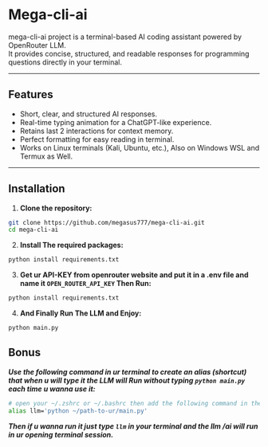 # Mega-cli-ai

mega-cli-ai project is a terminal-based AI coding assistant powered by OpenRouter LLM.  
It provides concise, structured, and readable responses for programming questions directly in your terminal.

---

## Features

- Short, clear, and structured AI responses.
- Real-time typing animation for a ChatGPT-like experience.
- Retains last 2 interactions for context memory.
- Perfect formatting for easy reading in terminal.
- Works on Linux terminals (Kali, Ubuntu, etc.), Also on Windows WSL and Termux as Well.

---

## Installation

1. **Clone the repository:**

```bash
git clone https://github.com/megasus777/mega-cli-ai.git
cd mega-cli-ai
```
2. **Install The required packages:**
```bash
python install requirements.txt
```
3. **Get ur API-KEY from openrouter website and put it in a .env file and name it ``OPEN_ROUTER_API_KEY`` Then Run:**
```bash
python install requirements.txt
```
4. **And Finally Run The LLM and Enjoy:**
```bash
python main.py
```
## Bonus
***Use the following command in ur terminal to create an alias (shortcut) that when u will type it the LLM will Run without typing ``python main.py`` each time u wanna use it:***
```bash
# open your ~/.zshrc or ~/.bashrc then add the following command in the end of the file then save it.
alias llm='python ~/path-to-ur/main.py'
```
***Then  if u wanna run it just type ``llm`` in your terminal and the llm /ai will run in ur opening terminal session.***